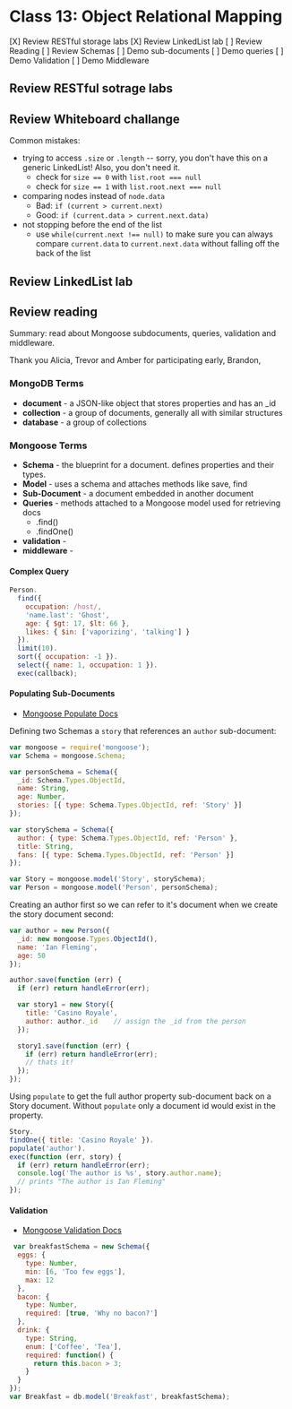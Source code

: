 # Class 13: Object Relational Mapping
[X] Review RESTful storage labs
[X] Review LinkedList lab
[ ] Review Reading
[ ] Review Schemas
[ ] Demo sub-documents 
[ ] Demo queries
[ ] Demo Validation
[ ] Demo Middleware

## Review RESTful sotrage labs


## Review Whiteboard challange
Common mistakes:

* trying to access `.size` or `.length` -- sorry, you don't have this on
  a generic LinkedList! Also, you don't need it.
  * check for `size == 0` with `list.root === null`
  * check for `size == 1` with `list.root.next === null`
* comparing nodes instead of `node.data`
  * Bad: `if (current > current.next)`
  * Good: `if (current.data > current.next.data)`
* not stopping before the end of the list
  * use `while(current.next !== null)` to make sure you can always
    compare `current.data` to `current.next.data` without falling off
    the back of the list

## Review LinkedList lab


## Review reading
Summary: read about Mongoose subdocuments, queries, validation and middleware.

Thank you Alicia, Trevor and Amber for participating early, Brandon, 

### MongoDB Terms
* **document** - a JSON-like object that stores properties and has an \_id
* **collection** - a group of documents, generally all with similar structures
* **database** - a group of collections

### Mongoose Terms
* **Schema** - the blueprint for a document. defines properties and their
  types.
* **Model** - uses a schema and attaches methods like save, find
* **Sub-Document** - a document embedded in another document
* **Queries** - methods attached to a Mongoose model used for retrieving docs
  * .find()
  * .findOne()
* **validation** - 
* **middleware** - 



#### Complex Query
```js
Person.
  find({
    occupation: /host/,
    'name.last': 'Ghost',
    age: { $gt: 17, $lt: 66 },
    likes: { $in: ['vaporizing', 'talking'] }
  }).
  limit(10).
  sort({ occupation: -1 }).
  select({ name: 1, occupation: 1 }).
  exec(callback);
```


#### Populating Sub-Documents

* [Mongoose Populate Docs](http://mongoosejs.com/docs/populate.html)

Defining two Schemas a `story` that references an `author` sub-document:

```js
var mongoose = require('mongoose');
var Schema = mongoose.Schema;

var personSchema = Schema({
  _id: Schema.Types.ObjectId,
  name: String,
  age: Number,
  stories: [{ type: Schema.Types.ObjectId, ref: 'Story' }]
});

var storySchema = Schema({
  author: { type: Schema.Types.ObjectId, ref: 'Person' },
  title: String,
  fans: [{ type: Schema.Types.ObjectId, ref: 'Person' }]
});

var Story = mongoose.model('Story', storySchema);
var Person = mongoose.model('Person', personSchema);
```

Creating an author first so we can refer to it's document when we
create the story document second:

```js
var author = new Person({
  _id: new mongoose.Types.ObjectId(),
  name: 'Ian Fleming',
  age: 50
});

author.save(function (err) {
  if (err) return handleError(err);

  var story1 = new Story({
    title: 'Casino Royale',
    author: author._id    // assign the _id from the person
  });

  story1.save(function (err) {
    if (err) return handleError(err);
    // thats it!
  });
});
```

Using `populate` to get the full author property sub-document back
on a Story document. Without `populate` only a document id would exist
in the property.

```js
Story.
findOne({ title: 'Casino Royale' }).
populate('author').
exec(function (err, story) {
  if (err) return handleError(err);
  console.log('The author is %s', story.author.name);
  // prints "The author is Ian Fleming"
});
```

#### Validation
* [Mongoose Validation Docs](http://mongoosejs.com/docs/validation.html)

```js
 var breakfastSchema = new Schema({
  eggs: {
    type: Number,
    min: [6, 'Too few eggs'],
    max: 12
  },
  bacon: {
    type: Number,
    required: [true, 'Why no bacon?']
  },
  drink: {
    type: String,
    enum: ['Coffee', 'Tea'],
    required: function() {
      return this.bacon > 3;
    }
  }
});
var Breakfast = db.model('Breakfast', breakfastSchema);
```
